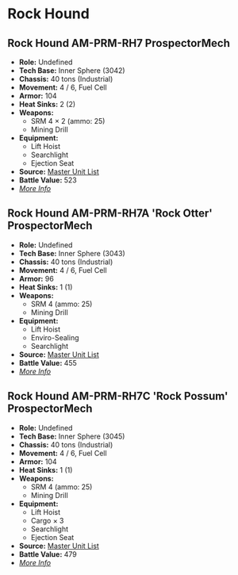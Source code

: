 # Rock Hound
## Rock Hound AM-PRM-RH7 ProspectorMech
- **Role:** Undefined
- **Tech Base:** Inner Sphere (3042)
- **Chassis:** 40 tons (Industrial)
- **Movement:** 4 / 6, Fuel Cell
- **Armor:** 104
- **Heat Sinks:** 2 (2)
- **Weapons:**
  - SRM 4 × 2 (ammo: 25)
  - Mining Drill
- **Equipment:**
  - Lift Hoist
  - Searchlight
  - Ejection Seat
- **Source:** [Master Unit List](http://masterunitlist.info/Unit/Details/4926/rock-hound-am-prm-rh7-prospectormech)
- **Battle Value:** 523
- [*More Info*](rock_hound/rock_hound_am-prm-rh7_prospectormech.md)

## Rock Hound AM-PRM-RH7A 'Rock Otter' ProspectorMech
- **Role:** Undefined
- **Tech Base:** Inner Sphere (3043)
- **Chassis:** 40 tons (Industrial)
- **Movement:** 4 / 6, Fuel Cell
- **Armor:** 96
- **Heat Sinks:** 1 (1)
- **Weapons:**
  - SRM 4 (ammo: 25)
  - Mining Drill
- **Equipment:**
  - Lift Hoist
  - Enviro-Sealing
  - Searchlight
- **Source:** [Master Unit List](http://masterunitlist.info/Unit/Details/4927/rock-hound-am-prm-rh7a-rock-otter-prospectormech)
- **Battle Value:** 455
- [*More Info*](rock_hound/rock_hound_am-prm-rh7a_'rock_otter'_prospectormech.md)

## Rock Hound AM-PRM-RH7C 'Rock Possum' ProspectorMech
- **Role:** Undefined
- **Tech Base:** Inner Sphere (3045)
- **Chassis:** 40 tons (Industrial)
- **Movement:** 4 / 6, Fuel Cell
- **Armor:** 104
- **Heat Sinks:** 1 (1)
- **Weapons:**
  - SRM 4 (ammo: 25)
  - Mining Drill
- **Equipment:**
  - Lift Hoist
  - Cargo × 3
  - Searchlight
  - Ejection Seat
- **Source:** [Master Unit List](http://masterunitlist.info/Unit/Details/4928/rock-hound-am-prm-rh7c-rock-possum-prospectormech)
- **Battle Value:** 479
- [*More Info*](rock_hound/rock_hound_am-prm-rh7c_'rock_possum'_prospectormech.md)

